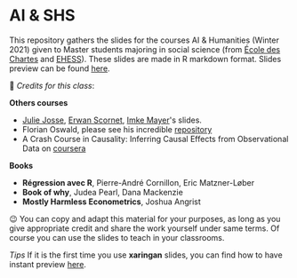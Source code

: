 # AI & SHS

This repository gathers the slides for the courses AI & Humanities (Winter 2021) given to Master students majoring in social science (from [École des Chartes](http://www.chartes.psl.eu/) and [EHESS](https://www.ehess.fr/fr)). These slides are made in R markdown format. Slides preview can be found [here](https://benedictecolnet.github.io/teaching/). 

🙏 *Credits for this class*:

**Others courses**

- [Julie Josse](http://juliejosse.com/), [Erwan Scornet](https://erwanscornet.github.io/), [Imke Mayer](https://www.imkemayer.com/)'s slides.
- Florian Oswald, please see his incredible [repository](https://github.com/ScPoEcon/ScPoEconometrics)
- A Crash Course in Causality: Inferring Causal Effects from Observational Data on [coursera](https://www.coursera.org/learn/crash-course-in-causality)

**Books**

- **Régression avec R**, Pierre-André Cornillon, Eric Matzner-Løber
- **Book of why**, Judea Pearl, Dana Mackenzie
- **Mostly Harmless Econometrics**, Joshua Angrist


😉 You can copy and adapt this material for your purposes, as long as you give appropriate credit and share the work yourself under same terms. Of course you can use the slides to teach in your classrooms. 

*Tips*
If it is the first time you use **xaringan** slides, you can find how to have instant preview [here](https://yihui.org/en/2019/02/ultimate-inf-mr/).
